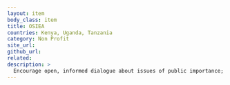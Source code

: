 ```yaml
---
layout: item
body_class: item
title: OSIEA
countries: Kenya, Uganda, Tanzania
category: Non Profit
site_url: 
github_url: 
related: 
description: >
  Encourage open, informed dialogue about issues of public importance; support individuals and groups to participate in matters that affect them in order to demand fair treatment, delivery of services and accountability from their leaders and institutions.
---
```


